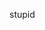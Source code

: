 stupid

<!---
AndrewIdot/AndrewIdot is a ✨ special ✨ repository because its `README.md` (this file) appears on your GitHub profile.
You can click the Preview link to take a look at your changes.
--->
